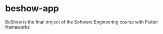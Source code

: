 # beshow-app
BeShow is the final project of the Software Engineering course with Flutter frameworks
